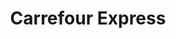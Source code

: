 ---
title: "Carrefour Express"
url: /ciudad-autonoma-de-buenos-aires/carrefour-express-avellaneda/
shop: comodidad
---